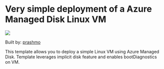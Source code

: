 # Very simple deployment of a Azure Managed Disk Linux VM

<a href="https://portal.azure.com/#create/Microsoft.Template/uri/https%3A%2F%2Fraw.githubusercontent.com%2Fprashmo%2FMDPP%2Fmaster%2F101-vm-md-linux-serial-output%2Fazuredeploy.json" target="_blank">
    <img src="http://azuredeploy.net/deploybutton.png"/>
</a>

Built by: [prashmo](https://github.com/prashmo)

This template allows you to deploy a simple Linux VM using Azure Managed Disk. Template leverages implicit disk feature and enables bootDiagnostics on VM.

